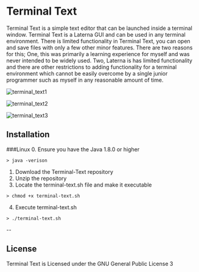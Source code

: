 # Terminal Text

Terminal Text is a simple text editor that can be launched inside a terminal window. Terminal Text is a Laterna GUI and can be used in any terminal environment. There is limited functionality in Terminal Text, you can open and save files with only a few other minor features. There are two reasons for this; One, this was primarily a learning experience for myself and was never intended to be widely used. Two, Laterna is has limited functionality and there are other restrictions to adding functionality for a terminal environment which cannot be easily overcome by a single junior programmer such as myself in any reasonable amount of time.

![terminal_text1](https://cloud.githubusercontent.com/assets/7906594/20234339/00f54de0-a837-11e6-88a3-720f75489916.png)

![terminal_text2](https://cloud.githubusercontent.com/assets/7906594/20234340/0355878a-a837-11e6-8b94-d5c439588b85.png)

![terminal_text3](https://cloud.githubusercontent.com/assets/7906594/20234341/047c51f2-a837-11e6-84c5-64a746b3fd3b.png)

## Installation
###Linux
0. Ensure you have the Java 1.8.0 or higher

  ```
  > java -verison
  ```

1. Download the Terminal-Text repository
2. Unzip the repository
3. Locate the terminal-text.sh file and make it executable

  ```
  > chmod +x terminal-text.sh
  ```

4. Execute terminal-text.sh

  ```
  > ./terminal-text.sh
  ```

--

## License

Terminal Text is Licensed under the GNU General Public License 3
